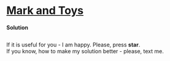 # [Mark and Toys](https://www.hackerrank.com/challenges/mark-and-toys/problem)

**Solution**
```python
```

If it is useful for you - I am happy. Please, press **star**.  
If you know, how to make my solution better - please, text me.
